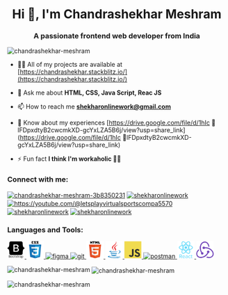<h1 align="center">Hi 👋, I'm Chandrashekhar Meshram</h1>
<h3 align="center">A passionate frontend web developer from India</h3>

<p align="left"> <img src="https://komarev.com/ghpvc/?username=chandrashekhar-meshram&label=Profile%20views&color=0e75b6&style=flat" alt="chandrashekhar-meshram" /> </p>

- 👨‍💻 All of my projects are available at [https://chandrashekhar.stackblitz.io/](https://chandrashekhar.stackblitz.io/)

- 💬 Ask me about **HTML, CSS, Java Script, Reac JS**

- 📫 How to reach me **shekharonlinework@gmail.com**

- 📄 Know about my experiences [https://drive.google.com/file/d/1hIc 📂lFDpxdtyB2cwcmkXD-gcYxLZA5B6j/view?usp=share_link](https://drive.google.com/file/d/1hIc 📂lFDpxdtyB2cwcmkXD-gcYxLZA5B6j/view?usp=share_link)

- ⚡ Fun fact **I think I'm workaholic 👨‍💻**

<h3 align="left">Connect with me:</h3>
<p align="left">
<a href="https://linkedin.com/in/chandrashekhar-meshram-3b8350231" target="blank"><img align="center" src="https://raw.githubusercontent.com/rahuldkjain/github-profile-readme-generator/master/src/images/icons/Social/linked-in-alt.svg" alt="chandrashekhar-meshram-3b8350231" height="30" width="40" /></a>
<a href="https://codesandbox.com/shekharonlinework" target="blank"><img align="center" src="https://raw.githubusercontent.com/rahuldkjain/github-profile-readme-generator/master/src/images/icons/Social/codesandbox.svg" alt="shekharonlinework" height="30" width="40" /></a>
<a href="https://www.youtube.com/c/https://youtube.com/@letsplayvirtualsportscompa5570" target="blank"><img align="center" src="https://raw.githubusercontent.com/rahuldkjain/github-profile-readme-generator/master/src/images/icons/Social/youtube.svg" alt="https://youtube.com/@letsplayvirtualsportscompa5570" height="30" width="40" /></a>
<a href="https://www.leetcode.com/shekharonlinework" target="blank"><img align="center" src="https://raw.githubusercontent.com/rahuldkjain/github-profile-readme-generator/master/src/images/icons/Social/leet-code.svg" alt="shekharonlinework" height="30" width="40" /></a>
<a href="https://auth.geeksforgeeks.org/user/shekharonlinework" target="blank"><img align="center" src="https://raw.githubusercontent.com/rahuldkjain/github-profile-readme-generator/master/src/images/icons/Social/geeks-for-geeks.svg" alt="shekharonlinework" height="30" width="40" /></a>
</p>

<h3 align="left">Languages and Tools:</h3>
<p align="left"> <a href="https://getbootstrap.com" target="_blank" rel="noreferrer"> <img src="https://raw.githubusercontent.com/devicons/devicon/master/icons/bootstrap/bootstrap-plain-wordmark.svg" alt="bootstrap" width="40" height="40"/> </a> <a href="https://www.w3schools.com/css/" target="_blank" rel="noreferrer"> <img src="https://raw.githubusercontent.com/devicons/devicon/master/icons/css3/css3-original-wordmark.svg" alt="css3" width="40" height="40"/> </a> <a href="https://www.figma.com/" target="_blank" rel="noreferrer"> <img src="https://www.vectorlogo.zone/logos/figma/figma-icon.svg" alt="figma" width="40" height="40"/> </a> <a href="https://git-scm.com/" target="_blank" rel="noreferrer"> <img src="https://www.vectorlogo.zone/logos/git-scm/git-scm-icon.svg" alt="git" width="40" height="40"/> </a> <a href="https://www.w3.org/html/" target="_blank" rel="noreferrer"> <img src="https://raw.githubusercontent.com/devicons/devicon/master/icons/html5/html5-original-wordmark.svg" alt="html5" width="40" height="40"/> </a> <a href="https://www.java.com" target="_blank" rel="noreferrer"> <img src="https://raw.githubusercontent.com/devicons/devicon/master/icons/java/java-original.svg" alt="java" width="40" height="40"/> </a> <a href="https://developer.mozilla.org/en-US/docs/Web/JavaScript" target="_blank" rel="noreferrer"> <img src="https://raw.githubusercontent.com/devicons/devicon/master/icons/javascript/javascript-original.svg" alt="javascript" width="40" height="40"/> </a> <a href="https://postman.com" target="_blank" rel="noreferrer"> <img src="https://www.vectorlogo.zone/logos/getpostman/getpostman-icon.svg" alt="postman" width="40" height="40"/> </a> <a href="https://reactjs.org/" target="_blank" rel="noreferrer"> <img src="https://raw.githubusercontent.com/devicons/devicon/master/icons/react/react-original-wordmark.svg" alt="react" width="40" height="40"/> </a> <a href="https://redux.js.org" target="_blank" rel="noreferrer"> <img src="https://raw.githubusercontent.com/devicons/devicon/master/icons/redux/redux-original.svg" alt="redux" width="40" height="40"/> </a> </p>

<p><img align="left" src="https://github-readme-stats.vercel.app/api/top-langs?username=chandrashekhar-meshram&show_icons=true&locale=en&layout=compact" alt="chandrashekhar-meshram" /></p>

<p>&nbsp;<img align="center" src="https://github-readme-stats.vercel.app/api?username=chandrashekhar-meshram&show_icons=true&locale=en" alt="chandrashekhar-meshram" /></p>

<p><img align="center" src="https://github-readme-streak-stats.herokuapp.com/?user=chandrashekhar-meshram&" alt="chandrashekhar-meshram" /></p>
